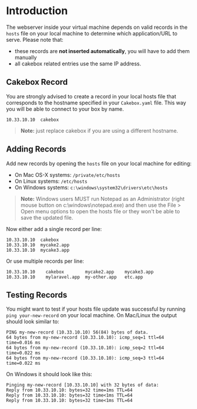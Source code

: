 # Introduction

The webserver inside your virtual machine depends on valid records in the
``hosts`` file on your local machine to determine which application/URL to
serve. Please note that:

+ these records are **not inserted automatically**, you will have to add them manually
+ all cakebox related entries use the same IP address.

## Cakebox Record

You are strongly advised to create a record in your local hosts file that
corresponds to the hostname specified in your ``Cakebox.yaml`` file. This way
you will be able to connect to your box by name.

```
10.33.10.10  cakebox
```

> **Note:** just replace cakebox if you are using a different hostname.

## Adding Records

Add new records by opening the ``hosts`` file on your local machine for editing:

- On Mac OS-X systems: ``/private/etc/hosts``
- On Linux systems: ``/etc/hosts``
- On Windows systems: ``c:\windows\system32\drivers\etc\hosts``

> **Note:** Windows users MUST run Notepad as an Administrator (right
> mouse button on c:\windows\notepad.exe) and then use the File > Open menu
> options to open the hosts file or they won't be able to save the updated file.

Now either add a single record per line:

```
10.33.10.10  cakebox
10.33.10.10  mycake2.app
10.33.10.10  mycake3.app
```

Or use multiple records per line:

```
10.33.10.10    cakebox        mycake2.app    mycake3.app
10.33.10.10    mylaravel.app  my-other.app   etc.app
```

## Testing Records

You might want to test if your hosts file update was
successful by running ``ping your-new-record`` on your local machine. On Mac/Linux
the output should look similar to:

```
PING my-new-record (10.33.10.10) 56(84) bytes of data.
64 bytes from my-new-record (10.33.10.10): icmp_seq=1 ttl=64 time=0.016 ms
64 bytes from my-new-record (10.33.10.10): icmp_seq=2 ttl=64 time=0.022 ms
64 bytes from my-new-record (10.33.10.10): icmp_seq=3 ttl=64 time=0.022 ms
```

On Windows it should look like this:

```
Pinging my-new-record [10.33.10.10] with 32 bytes of data:
Reply from 10.33.10.10: bytes=32 time=1ms TTL=64
Reply from 10.33.10.10: bytes=32 time<1ms TTL=64
Reply from 10.33.10.10: bytes=32 time<1ms TTL=64
```
